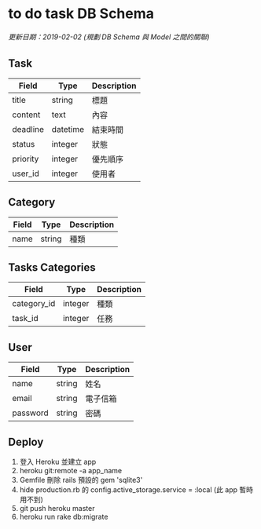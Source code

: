# to do task DB Schema

###### 更新日期：2019-02-02 (規劃 DB Schema 與 Model 之間的關聯)

## Task

| Field      | Type     | Description  |
|------------|----------|--------------|
| title      | string   | 標題         |
| content    | text     | 內容         |
| deadline   | datetime | 結束時間      |
| status     | integer  | 狀態         |
| priority   | integer  | 優先順序      |
| user_id    | integer  | 使用者        |

## Category

| Field      | Type     | Description  |
|------------|----------|--------------|
| name       | string   | 種類        |

## Tasks Categories

| Field      | Type     | Description  |
|------------|----------|--------------|
| category_id| integer  | 種類         |
| task_id    | integer  | 任務         |

## User

| Field    | Type     | Description  |
|----------|----------|--------------|
| name     | string   | 姓名         |
| email    | string   | 電子信箱      |
| password | string   | 密碼         |

## Deploy

1. 登入 Heroku 並建立 app
2. heroku git:remote -a app_name
3. Gemfile 刪除 rails 預設的 gem 'sqlite3'
4. hide production.rb 的 config.active_storage.service = :local (此 app 暫時用不到)
5. git push heroku master
6. heroku run rake db:migrate
